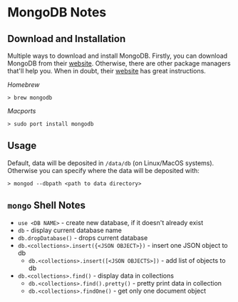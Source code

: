 # MongoDB Notes

## Download and Installation

Multiple ways to download and install MongoDB. Firstly, you can download MongoDB
from their [website](https://www.mongodb.org/downloads). Otherwise, there are
other package managers that'll help you. When in doubt, their
[website](https://docs.mongodb.org/manual/installation/) has great instructions.

*Homebrew*

```
> brew mongodb
```

*Macports*

```
> sudo port install mongodb
```

## Usage

Default, data will be deposited in `/data/db` (on Linux/MacOS systems).
Otherwise you can specify where the data will be deposited with:

```
> mongod --dbpath <path to data directory>
```

## `mongo` Shell Notes

- `use <DB NAME>` - create new database, if it doesn't already exist
- `db` - display current database name
- `db.dropDatabase()` - drops current database
- `db.<collections>.insert({<JSON OBJECT>})` - insert one JSON object to db
    - `db.<collections>.insert([<JSON OBJECTS>])` - add list of objects to db
- `db.<collections>.find()` - display data in collections
    - `db.<collections>.find().pretty()` - pretty print data in collection
    - `db.<collections>.findOne()` - get only one document object
